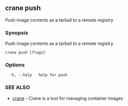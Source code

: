## crane push

Push image contents as a tarball to a remote registry

### Synopsis

Push image contents as a tarball to a remote registry

```
crane push [flags]
```

### Options

```
  -h, --help   help for push
```

### SEE ALSO

* [crane](crane.md)	 - Crane is a tool for managing container images

